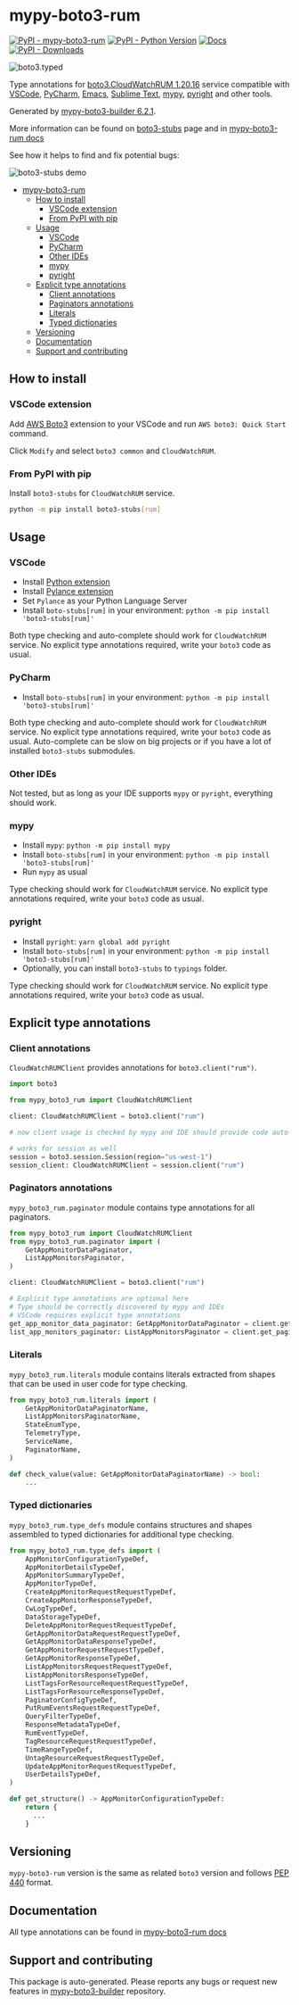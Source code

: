 <a id="mypy-boto3-rum"></a>

# mypy-boto3-rum

[![PyPI - mypy-boto3-rum](https://img.shields.io/pypi/v/mypy-boto3-rum.svg?color=blue)](https://pypi.org/project/mypy-boto3-rum)
[![PyPI - Python Version](https://img.shields.io/pypi/pyversions/mypy-boto3-rum.svg?color=blue)](https://pypi.org/project/mypy-boto3-rum)
[![Docs](https://img.shields.io/readthedocs/mypy-boto3-builder.svg?color=blue)](https://mypy-boto3-builder.readthedocs.io/)
[![PyPI - Downloads](https://img.shields.io/pypi/dm/mypy-boto3-rum?color=blue)](https://pypistats.org/packages/mypy-boto3-rum)

![boto3.typed](https://github.com/vemel/mypy_boto3_builder/raw/master/logo.png)

Type annotations for
[boto3.CloudWatchRUM 1.20.16](https://boto3.amazonaws.com/v1/documentation/api/1.20.16/reference/services/rum.html#CloudWatchRUM)
service compatible with [VSCode](https://code.visualstudio.com/),
[PyCharm](https://www.jetbrains.com/pycharm/),
[Emacs](https://www.gnu.org/software/emacs/),
[Sublime Text](https://www.sublimetext.com/),
[mypy](https://github.com/python/mypy),
[pyright](https://github.com/microsoft/pyright) and other tools.

Generated by
[mypy-boto3-builder 6.2.1](https://github.com/vemel/mypy_boto3_builder).

More information can be found on
[boto3-stubs](https://pypi.org/project/boto3-stubs/) page and in
[mypy-boto3-rum docs](https://vemel.github.io/boto3_stubs_docs/mypy_boto3_rum/)

See how it helps to find and fix potential bugs:

![boto3-stubs demo](https://github.com/vemel/mypy_boto3_builder/raw/master/demo.gif)

- [mypy-boto3-rum](#mypy-boto3-rum)
  - [How to install](#how-to-install)
    - [VSCode extension](#vscode-extension)
    - [From PyPI with pip](#from-pypi-with-pip)
  - [Usage](#usage)
    - [VSCode](#vscode)
    - [PyCharm](#pycharm)
    - [Other IDEs](#other-ides)
    - [mypy](#mypy)
    - [pyright](#pyright)
  - [Explicit type annotations](#explicit-type-annotations)
    - [Client annotations](#client-annotations)
    - [Paginators annotations](#paginators-annotations)
    - [Literals](#literals)
    - [Typed dictionaries](#typed-dictionaries)
  - [Versioning](#versioning)
  - [Documentation](#documentation)
  - [Support and contributing](#support-and-contributing)

<a id="how-to-install"></a>

## How to install

<a id="vscode-extension"></a>

### VSCode extension

Add
[AWS Boto3](https://marketplace.visualstudio.com/items?itemName=Boto3typed.boto3-ide)
extension to your VSCode and run `AWS boto3: Quick Start` command.

Click `Modify` and select `boto3 common` and `CloudWatchRUM`.

<a id="from-pypi-with-pip"></a>

### From PyPI with pip

Install `boto3-stubs` for `CloudWatchRUM` service.

```bash
python -m pip install boto3-stubs[rum]
```

<a id="usage"></a>

## Usage

<a id="vscode"></a>

### VSCode

- Install
  [Python extension](https://marketplace.visualstudio.com/items?itemName=ms-python.python)
- Install
  [Pylance extension](https://marketplace.visualstudio.com/items?itemName=ms-python.vscode-pylance)
- Set `Pylance` as your Python Language Server
- Install `boto-stubs[rum]` in your environment:
  `python -m pip install 'boto3-stubs[rum]'`

Both type checking and auto-complete should work for `CloudWatchRUM` service.
No explicit type annotations required, write your `boto3` code as usual.

<a id="pycharm"></a>

### PyCharm

- Install `boto-stubs[rum]` in your environment:
  `python -m pip install 'boto3-stubs[rum]'`

Both type checking and auto-complete should work for `CloudWatchRUM` service.
No explicit type annotations required, write your `boto3` code as usual.
Auto-complete can be slow on big projects or if you have a lot of installed
`boto3-stubs` submodules.

<a id="other-ides"></a>

### Other IDEs

Not tested, but as long as your IDE supports `mypy` or `pyright`, everything
should work.

<a id="mypy"></a>

### mypy

- Install `mypy`: `python -m pip install mypy`
- Install `boto-stubs[rum]` in your environment:
  `python -m pip install 'boto3-stubs[rum]'`
- Run `mypy` as usual

Type checking should work for `CloudWatchRUM` service. No explicit type
annotations required, write your `boto3` code as usual.

<a id="pyright"></a>

### pyright

- Install `pyright`: `yarn global add pyright`
- Install `boto-stubs[rum]` in your environment:
  `python -m pip install 'boto3-stubs[rum]'`
- Optionally, you can install `boto3-stubs` to `typings` folder.

Type checking should work for `CloudWatchRUM` service. No explicit type
annotations required, write your `boto3` code as usual.

<a id="explicit-type-annotations"></a>

## Explicit type annotations

<a id="client-annotations"></a>

### Client annotations

`CloudWatchRUMClient` provides annotations for `boto3.client("rum")`.

```python
import boto3

from mypy_boto3_rum import CloudWatchRUMClient

client: CloudWatchRUMClient = boto3.client("rum")

# now client usage is checked by mypy and IDE should provide code auto-complete

# works for session as well
session = boto3.session.Session(region="us-west-1")
session_client: CloudWatchRUMClient = session.client("rum")
```

<a id="paginators-annotations"></a>

### Paginators annotations

`mypy_boto3_rum.paginator` module contains type annotations for all paginators.

```python
from mypy_boto3_rum import CloudWatchRUMClient
from mypy_boto3_rum.paginator import (
    GetAppMonitorDataPaginator,
    ListAppMonitorsPaginator,
)

client: CloudWatchRUMClient = boto3.client("rum")

# Explicit type annotations are optional here
# Type should be correctly discovered by mypy and IDEs
# VSCode requires explicit type annotations
get_app_monitor_data_paginator: GetAppMonitorDataPaginator = client.get_paginator("get_app_monitor_data")
list_app_monitors_paginator: ListAppMonitorsPaginator = client.get_paginator("list_app_monitors")
```

<a id="literals"></a>

### Literals

`mypy_boto3_rum.literals` module contains literals extracted from shapes that
can be used in user code for type checking.

```python
from mypy_boto3_rum.literals import (
    GetAppMonitorDataPaginatorName,
    ListAppMonitorsPaginatorName,
    StateEnumType,
    TelemetryType,
    ServiceName,
    PaginatorName,
)

def check_value(value: GetAppMonitorDataPaginatorName) -> bool:
    ...
```

<a id="typed-dictionaries"></a>

### Typed dictionaries

`mypy_boto3_rum.type_defs` module contains structures and shapes assembled to
typed dictionaries for additional type checking.

```python
from mypy_boto3_rum.type_defs import (
    AppMonitorConfigurationTypeDef,
    AppMonitorDetailsTypeDef,
    AppMonitorSummaryTypeDef,
    AppMonitorTypeDef,
    CreateAppMonitorRequestRequestTypeDef,
    CreateAppMonitorResponseTypeDef,
    CwLogTypeDef,
    DataStorageTypeDef,
    DeleteAppMonitorRequestRequestTypeDef,
    GetAppMonitorDataRequestRequestTypeDef,
    GetAppMonitorDataResponseTypeDef,
    GetAppMonitorRequestRequestTypeDef,
    GetAppMonitorResponseTypeDef,
    ListAppMonitorsRequestRequestTypeDef,
    ListAppMonitorsResponseTypeDef,
    ListTagsForResourceRequestRequestTypeDef,
    ListTagsForResourceResponseTypeDef,
    PaginatorConfigTypeDef,
    PutRumEventsRequestRequestTypeDef,
    QueryFilterTypeDef,
    ResponseMetadataTypeDef,
    RumEventTypeDef,
    TagResourceRequestRequestTypeDef,
    TimeRangeTypeDef,
    UntagResourceRequestRequestTypeDef,
    UpdateAppMonitorRequestRequestTypeDef,
    UserDetailsTypeDef,
)

def get_structure() -> AppMonitorConfigurationTypeDef:
    return {
      ...
    }
```

<a id="versioning"></a>

## Versioning

`mypy-boto3-rum` version is the same as related `boto3` version and follows
[PEP 440](https://www.python.org/dev/peps/pep-0440/) format.

<a id="documentation"></a>

## Documentation

All type annotations can be found in
[mypy-boto3-rum docs](https://vemel.github.io/boto3_stubs_docs/mypy_boto3_rum/)

<a id="support-and-contributing"></a>

## Support and contributing

This package is auto-generated. Please reports any bugs or request new features
in [mypy-boto3-builder](https://github.com/vemel/mypy_boto3_builder/issues/)
repository.
